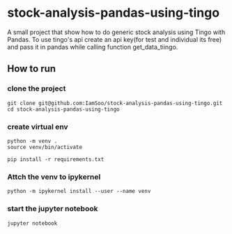 # stock-analysis-pandas-using-tingo
A small project that show how to do generic stock analysis using Tingo with Pandas.
To use tingo's api create an api key(for test and individual its free) and pass it in pandas while calling function
get_data_tiingo.

## How to run

### clone the project
```
git clone git@github.com:IamSoo/stock-analysis-pandas-using-tingo.git
cd stock-analysis-pandas-using-tingo
```
### create virtual env

```commandline
python -m venv .
source venv/bin/activate
```

```commandline
pip install -r requirements.txt
```

### Attch the venv to ipykernel

```commandline
python -m ipykernel install --user --name venv
```


### start the jupyter notebook

```jupyter notebook```




